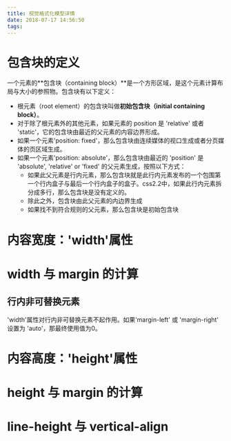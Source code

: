 ```yaml
---
title: 视觉格式化模型详情
date: 2018-07-17 14:56:50
tags:
---
```


# 包含块的定义

一个元素的**包含块（containing block）**是一个方形区域，是这个元素计算布局与大小的参照物。包含块有以下定义：

* 根元素（root element）的包含块叫做**初始包含块（initial containing block）**。
* 对于除了根元素外的其他元素，如果元素的 position 是 'relative' 或者 'static'，它的包含块由最近的父元素的内容边界形成。
* 如果一个元素'position: fixed'，那么包含块由连续媒体的视口生成或者分页媒体的页区域生成。
* 如果一个元素'position: absolute'，那么包含块由最近的 'position' 是 'absolute', 'relative' or 'fixed' 的父元素生成，按照以下方式：
    + 如果此父元素是行内元素，那么包含块就是此行内元素发布的一个包围第一个行内盒子与最后一个行内盒子的盒子。css2.2中，如果此行内元素拆分成多行，那么包含块是没有定义的。
    + 除此之外，包含块由此父元素的内边界生成
    + 如果找不到符合规则的父元素，那么包含块是初始包含块

# 内容宽度：'width'属性

# width 与 margin 的计算

## 行内非可替换元素

'width'属性对行内非可替换元素不起作用。如果'margin-left' 或 'margin-right' 设置为 'auto'，那最终使用值为0。

# 内容高度：'height'属性

# height 与 margin 的计算

# line-height 与 vertical-align
